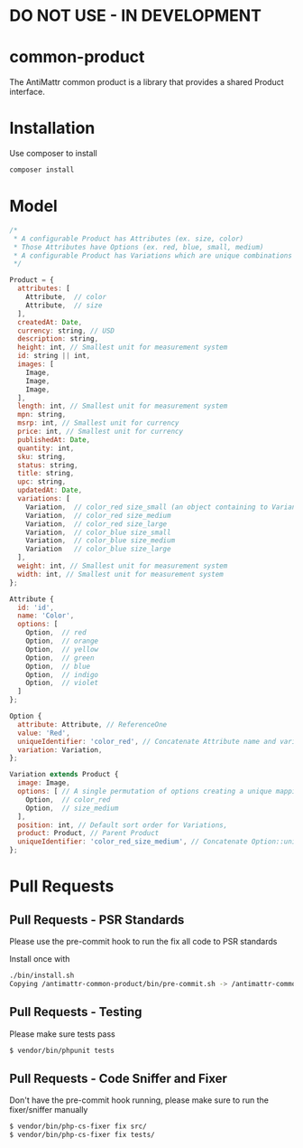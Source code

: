 # DO NOT USE - IN DEVELOPMENT

common-product
==============

The AntiMattr common product is a library that provides a shared Product interface.

Installation
============

Use composer to install

```bash
composer install
```

Model
=====

```javascript
/* 
 * A configurable Product has Attributes (ex. size, color)
 * Those Attributes have Options (ex. red, blue, small, medium)
 * A configurable Product has Variations which are unique combinations of Options. 
 */

Product = {
  attributes: [
    Attribute,  // color
    Attribute,  // size
  ],
  createdAt: Date,
  currency: string, // USD
  description: string,
  height: int, // Smallest unit for measurement system
  id: string || int,
  images: [
    Image,
    Image,
    Image,
  ],
  length: int, // Smallest unit for measurement system
  mpn: string,  
  msrp: int, // Smallest unit for currency
  price: int, // Smallest unit for currency
  publishedAt: Date,
  quantity: int,
  sku: string,
  status: string,
  title: string,
  upc: string,  
  updatedAt: Date,  
  variations: [
    Variation,  // color_red size_small (an object containing to Variants, one for color red and one for size medium)
    Variation,  // color_red size_medium
    Variation,  // color_red size_large
    Variation,  // color_blue size_small
    Variation,  // color_blue size_medium
    Variation   // color_blue size_large
  ],
  weight: int, // Smallest unit for measurement system
  width: int, // Smallest unit for measurement system
};

Attribute {
  id: 'id',
  name: 'Color',
  options: [  
    Option,  // red
    Option,  // orange
    Option,  // yellow
    Option,  // green
    Option,  // blue
    Option,  // indigo
    Option,  // violet
  ]  
};

Option {
  attribute: Attribute, // ReferenceOne
  value: 'Red', 
  uniqueIdentifier: 'color_red', // Concatenate Attribute name and variant value. This ensures there can be only one "red".
  variation: Variation,
};

Variation extends Product {
  image: Image,
  options: [ // A single permutation of options creating a unique mapping of options
    Option,  // color_red
    Option,  // size_medium
  ],
  position: int, // Default sort order for Variations,
  product: Product, // Parent Product
  uniqueIdentifier: 'color_red_size_medium', // Concatenate Option::uniqueIdentifier  
};
```

Pull Requests
=============

Pull Requests - PSR Standards
-----------------------------

Please use the pre-commit hook to run the fix all code to PSR standards

Install once with

```bash
./bin/install.sh 
Copying /antimattr-common-product/bin/pre-commit.sh -> /antimattr-common-product/bin/../.git/hooks/pre-commit
```

Pull Requests - Testing
-----------------------

Please make sure tests pass

```bash
$ vendor/bin/phpunit tests
```

Pull Requests - Code Sniffer and Fixer
--------------------------------------

Don't have the pre-commit hook running, please make sure to run the fixer/sniffer manually

```bash
$ vendor/bin/php-cs-fixer fix src/
$ vendor/bin/php-cs-fixer fix tests/
